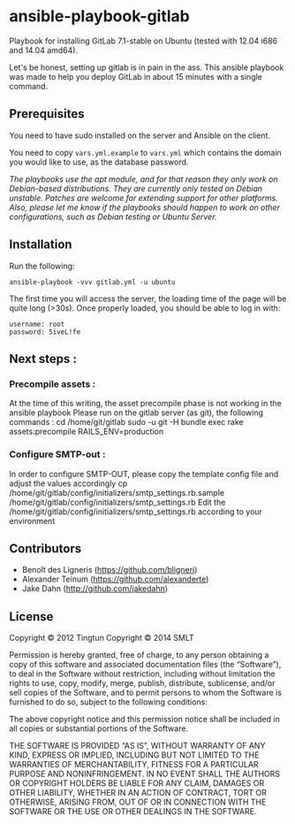 # ansible-playbook-gitlab

Playbook for installing GitLab 7.1-stable on Ubuntu (tested with 12.04 i686 and 14.04 amd64).

Let's be honest, setting up gitlab is in pain in the ass. This ansible playbook was made to help you deploy GitLab in about 15 minutes with a single command.


## Prerequisites
You need to have sudo installed on the server and Ansible on the client.

You need to copy `vars.yml.example` to `vars.yml` which contains the domain you would like to use, as the database password.

_The playbooks use the apt module, and for that reason they only work on Debian-based distributions. They are currently only tested on Debian unstable. Patches are welcome for extending support for other platforms. Also, please let me know if the playbooks should happen to work on other configurations, such as Debian testing or Ubuntu Server._

## Installation

Run the following:

    ansible-playbook -vvv gitlab.yml -u ubuntu

The first time you will access the server, the loading time of the page will be quite long (>30s).
Once properly loaded, you should be able to log in with:

    username: root
    password: 5iveL!fe

## Next steps :

### Precompile assets :
At the time of this writing, the asset precompile phase is not working in the ansible playbook
Please run on the gitlab server (as git), the following commands :
cd /home/git/gitlab
sudo -u git -H bundle exec rake assets:precompile RAILS_ENV=production

### Configure SMTP-out :
In order to configure SMTP-OUT, please copy the template config file and adjust the values accordingly
cp /home/git/gitlab/config/initializers/smtp_settings.rb.sample /home/git/gitlab/config/initializers/smtp_settings.rb
Edit the /home/git/gitlab/config/initializers/smtp_settings.rb according to your environment

## Contributors

* Benoît des Ligneris (https://github.com/bligneri)
* Alexander Teinum (https://github.com/alexanderte)
* Jake Dahn (http://github.com/jakedahn)

## License
Copyright © 2012 Tingtun
Copyright © 2014 SMLT

Permission is hereby granted, free of charge, to any person obtaining a copy of this software and associated documentation files (the “Software”), to deal in the Software without restriction, including without limitation the rights to use, copy, modify, merge, publish, distribute, sublicense, and/or sell copies of the Software, and to permit persons to whom the Software is furnished to do so, subject to the following conditions:

The above copyright notice and this permission notice shall be included in all copies or substantial portions of the Software.

THE SOFTWARE IS PROVIDED “AS IS”, WITHOUT WARRANTY OF ANY KIND, EXPRESS OR IMPLIED, INCLUDING BUT NOT LIMITED TO THE WARRANTIES OF MERCHANTABILITY, FITNESS FOR A PARTICULAR PURPOSE AND NONINFRINGEMENT. IN NO EVENT SHALL THE AUTHORS OR COPYRIGHT HOLDERS BE LIABLE FOR ANY CLAIM, DAMAGES OR OTHER LIABILITY, WHETHER IN AN ACTION OF CONTRACT, TORT OR OTHERWISE, ARISING FROM, OUT OF OR IN CONNECTION WITH THE SOFTWARE OR THE USE OR OTHER DEALINGS IN THE SOFTWARE.
